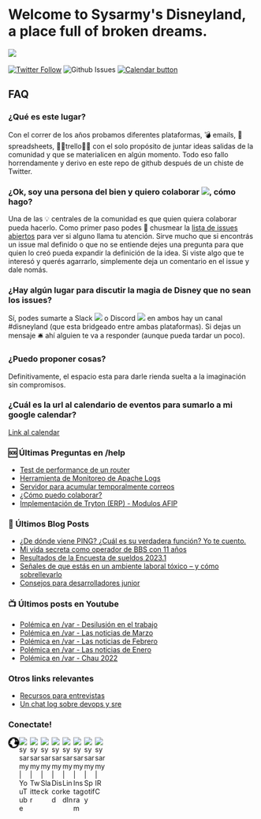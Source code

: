 # Welcome to Sysarmy's Disneyland, a place full of broken dreams.
<img src="https://raw.githubusercontent.com/sysarmy/disneyland/master/misc/images/banner_sysarmy.png">

[![Twitter Follow](https://img.shields.io/twitter/follow/sysarmy?color=1DA1F2&logo=twitter&style=for-the-badge)](https://twitter.com/intent/follow?original_referer=https%3A%2F%2Fgithub.com%2Fsysarmy&screen_name=sysarmy)
![Github Issues](https://img.shields.io/github/issues/sysarmy/disneyland?label=geniales%20ideas%20Pendientes&style=for-the-badge&logoWitdh=50) 
[<img alt="Calendar button" src="https://img.shields.io/website?down_message=no%20disponible&label=%E2%9E%95%20Calendar%20de%20Sysarmy&style=for-the-badge&up_color=success&up_message=suscribirme&url=https%3A%2F%2Fcalendar.google.com%2Fcalendar%2Fu%2F0%2Fr%3Fcid%3Dc_ntsrg10qsjmfeshhgap8ane1ss%40group.calendar.google.com">](https://calendar.google.com/calendar/u/0/r?cid=c_ntsrg10qsjmfeshhgap8ane1ss@group.calendar.google.com)

## FAQ

### ¿Qué es este lugar?

Con el correr de los años probamos diferentes plataformas, 💣 emails, 💩 spreadsheets, 💩💩trello💩💩 con el solo propósito de juntar ideas salidas de la comunidad y que se materialicen en algún momento. Todo eso fallo horrendamente y derivo en este repo de github después de un chiste de Twitter. 

### ¿Ok, soy una persona del bien y quiero colaborar <img src="https://raw.githubusercontent.com/sysarmy/disneyland/master/misc/images/shovel.png" width="24">, cómo hago?

Una de las 💡 centrales de la comunidad es que quien quiera colaborar pueda hacerlo. Como primer paso podes 🔎 chusmear la [lista de issues abiertos](https://github.com/sysarmy/disneyland/issues) para ver si alguno llama tu atención. Sirve mucho que si encontrás un issue mal definido o que no se entiende dejes una pregunta para que quien lo creó pueda expandir la definición de la idea. Si viste algo que te interesó y querés agarrarlo, simplemente deja un comentario en el issue y dale nomás.

### ¿Hay algún lugar para discutir la magia de Disney que no sean los issues?

Sí, podes sumarte a Slack [<img width="15px" src="https://cdn.jsdelivr.net/npm/simple-icons@v3/icons/slack.svg" />][slack]
 o Discord [<img width="15px" src="https://cdn.jsdelivr.net/npm/simple-icons@v3/icons/discord.svg" />][discord] en ambos hay un canal #disneyland (que esta bridgeado entre ambas plataformas). Si dejas un mensaje 🛎️ ahí alguien te va a responder (aunque pueda tardar un poco).

### ¿Puedo proponer cosas?

Definitivamente, el espacio esta para darle rienda suelta a la imaginación sin compromisos.

### ¿Cuál es la url al calendario de eventos para sumarlo a mi google calendar?

[Link al calendar](https://calendar.google.com/calendar/u/0/embed?src=c_ntsrg10qsjmfeshhgap8ane1ss@group.calendar.google.com&ctz=America/Argentina/Buenos_Aires)

### 🆘 Últimas Preguntas en /help

<!-- HELP:START -->
- [Test de performance de un router](https://help.sysarmy.com/discussion/4871/test-de-performance-de-un-router)
- [Herramienta de Monitoreo de Apache Logs](https://help.sysarmy.com/discussion/4870/herramienta-de-monitoreo-de-apache-logs)
- [Servidor para acumular temporalmente correos](https://help.sysarmy.com/discussion/4869/servidor-para-acumular-temporalmente-correos)
- [¿Cómo puedo colaborar?](https://help.sysarmy.com/discussion/4868/como-puedo-colaborar)
- [Implementación de Tryton &lpar;ERP&rpar;  - Modulos AFIP](https://help.sysarmy.com/discussion/4866/implementacion-de-tryton-erp-modulos-afip)
<!-- HELP:END -->

### 📕 Últimos Blog Posts

<!-- BLOG-POST-LIST:START -->
- [¿De dónde viene PING? ¿Cuál es su verdadera función? Yo te cuento.](https://sysarmy.com/blog/posts/ping-de-donde-viene-cual-es-su-verdadera-funcion/)
- [Mi vida secreta como operador de BBS con 11 años](https://sysarmy.com/blog/posts/vida-secreta-operador-bbs/)
- [Resultados de la Encuesta de sueldos 2023.1](https://sysarmy.com/blog/posts/resultados-de-la-encuesta-de-sueldos-2023-1/)
- [Señales de que estás en un ambiente laboral tóxico – y cómo sobrellevarlo](https://sysarmy.com/blog/posts/ambiente-laboral-toxico/)
- [Consejos para desarrolladores junior](https://sysarmy.com/blog/posts/consejos-junior-devs/)
<!-- BLOG-POST-LIST:END -->

### 📺 Últimos posts en Youtube

<!-- YOUTUBE:START -->
- [Polémica en /var - Desilusión en el trabajo](https://www.youtube.com/watch?v=tCbR84tnSWA)
- [Polémica en /var - Las noticias de Marzo](https://www.youtube.com/watch?v=c2LGll8Qpbo)
- [Polémica en /var - Las noticias de Febrero](https://www.youtube.com/watch?v=Z_w6SDx645Y)
- [Polémica en /var - Las noticias de Enero](https://www.youtube.com/watch?v=0O-uk-7fu74)
- [Polémica en /var - Chau 2022](https://www.youtube.com/watch?v=J6vwodF1I9A)
<!-- YOUTUBE:END -->

### Otros links relevantes
- [Recursos para entrevistas](https://github.com/Olshansk/interview)
- [Un chat log sobre devops y sre](https://github.com/sysarmy/disneyland/wiki/charla-sobre-DevOps-20220321-%23sysarmy-%23help)

### Conectate!

[<img align="left" alt="sysarmy" width="22px" src="https://raw.githubusercontent.com/iconic/open-iconic/master/svg/globe.svg" />][website]
[<img align="left" alt="sysarmy | YouTube" width="22px" src="https://cdn.jsdelivr.net/npm/simple-icons@v3/icons/youtube.svg" />][youtube]
[<img align="left" alt="sysarmy | Twitter" width="22px" src="https://cdn.jsdelivr.net/npm/simple-icons@v3/icons/twitter.svg" />][twitter]
[<img align="left" alt="sysarmy | Slack" width="22px" src="https://cdn.jsdelivr.net/npm/simple-icons@v3/icons/slack.svg" />][slack]
[<img align="left" alt="sysarmy | Discord" width="22px" src="https://cdn.jsdelivr.net/npm/simple-icons@v3/icons/discord.svg" />][discord]
[<img align="left" alt="sysarmy | LinkedIn" width="22px" src="https://cdn.jsdelivr.net/npm/simple-icons@v3/icons/linkedin.svg" />][linkedin]
[<img align="left" alt="sysarmy | Instagram" width="22px" src="https://cdn.jsdelivr.net/npm/simple-icons@v3/icons/instagram.svg" />][instagram]
[<img align="left" alt="sysarmy | Spotify" width="22px" src="https://cdn.jsdelivr.net/npm/simple-icons@v3/icons/spotify.svg" />][spotify]
[<img align="left" alt="sysarmy | IRC" width="22px" src="https://cdn.jsdelivr.net/npm/simple-icons@v3/icons/wechat.svg" />][irc]


[website]: https://sysarmy.com
[slack]: https://sysar.my/slack
[discord]: https://sysar.my/discord 
[blog]: https://sysarmy.com/blog
[twitter]: https://twitter.com/sysarmy
[youtube]: https://youtube.com/sysarmyar
[spotify]: https://sysar.my/spotify
[instagram]: https://www.instagram.com/sysarmy/
[linkedin]: https://www.linkedin.com/groups/4736196
[irc]: https://webchat.freenode.net/?channels=#sysarmy
[icons]: https://simpleicons.org
